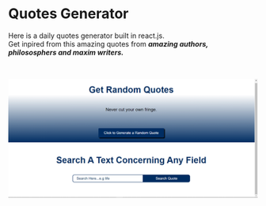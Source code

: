 # Quotes Generator
Here is a daily quotes generator built in react.js.  
Get inpired from this amazing quotes from ***amazing authors, philososphers and maxim writers.***  

<br/>

![Image of the Apps Interface](./src/assets/image.png)